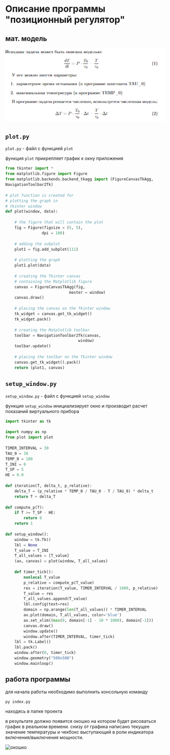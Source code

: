 # Описание программы "позиционный регулятор"

## мат. модель
![мат. модель](../math-model.png)

## `plot.py`
`plot.py` - файл с функцией `plot`

функция `plot` прикрепляет график к окну приложения

```py
from tkinter import *
from matplotlib.figure import Figure 
from matplotlib.backends.backend_tkagg import (FigureCanvasTkAgg, 
NavigationToolbar2Tk) 

# plot function is created for 
# plotting the graph in 
# tkinter window 
def plot(window, data): 

    # the figure that will contain the plot 
    fig = Figure(figsize = (5, 5), 
                dpi = 100) 

    # adding the subplot 
    plot1 = fig.add_subplot(111) 

    # plotting the graph 
    plot1.plot(data) 

    # creating the Tkinter canvas 
    # containing the Matplotlib figure 
    canvas = FigureCanvasTkAgg(fig, 
                            master = window) 
    canvas.draw() 

    # placing the canvas on the Tkinter window 
    tk_widget = canvas.get_tk_widget() 
    tk_widget.pack()

    # creating the Matplotlib toolbar 
    toolbar = NavigationToolbar2Tk(canvas, 
                                window) 
    toolbar.update() 

    # placing the toolbar on the Tkinter window 
    canvas.get_tk_widget().pack() 
    return (plot1, canvas)
```

## `setup_window.py`
`setup_window.py` - файл с функцией `setup_window`

функция `setup_window` инициализирует окно и производит расчет показаний виртуального прибора
```py
import tkinter as tk

import numpy as np
from plot import plot

TIMER_INTERVAL = 30
TAU_0 = 30
TEMP_0 = 100
T_INI = 0
T_SP = 5
HE = 0.0

def iteration(T, delta_t, p_relative):
    delta_T = (p_relative * TEMP_0 / TAU_0 - T / TAU_0) * delta_t
    return T + delta_T

def compute_p(T):
    if T >= T_SP - HE:
        return 0
    return 1

def setup_window():
    window = tk.Tk()
    lbl = None
    T_value = T_INI
    T_all_values = [T_value]
    (ax, canvas) = plot(window, T_all_values)

    def timer_tick():
        nonlocal T_value
        p_relative = compute_p(T_value)
        res = iteration(T_value, TIMER_INTERVAL / 1000, p_relative)
        T_value = res
        T_all_values.append(T_value)
        lbl.config(text=res)
        domain = np.arange(len(T_all_values)) * TIMER_INTERVAL
        ax.plot(domain, T_all_values, color='blue')
        ax.set_xlim((max(0, domain[-1] - 10 * 1000), domain[-1]))
        canvas.draw()
        window.update()
        window.after(TIMER_INTERVAL, timer_tick)
    lbl = tk.Label()
    lbl.pack()
    window.after(0, timer_tick)
    window.geometry("500x500")
    window.mainloop()
```

## работа программы
для начала работы необходимо выполнить консольную команду 
```sh
py index.py
```
находясь в папке проекта

в результате должно появится окошко на котором будет рисоваться график в реальном времени. снизу от графика написано текущее значение температуры и чекбокс выступающий в роли индикатора включения/выключения мощности.

![окошко](../window.png)